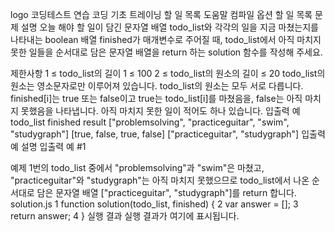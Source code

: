 logo
코딩테스트 연습
코딩 기초 트레이닝
할 일 목록
도움말
컴파일 옵션
할 일 목록
문제 설명
오늘 해야 할 일이 담긴 문자열 배열 todo_list와 각각의 일을 지금 마쳤는지를 나타내는 boolean 배열 finished가 매개변수로 주어질 때, todo_list에서 아직 마치지 못한 일들을 순서대로 담은 문자열 배열을 return 하는 solution 함수를 작성해 주세요.

제한사항
1 ≤ todo_list의 길이 1 ≤ 100
2 ≤ todo_list의 원소의 길이 ≤ 20
todo_list의 원소는 영소문자로만 이루어져 있습니다.
todo_list의 원소는 모두 서로 다릅니다.
finished[i]는 true 또는 false이고 true는 todo_list[i]를 마쳤음을, false는 아직 마치지 못했음을 나타냅니다.
아직 마치지 못한 일이 적어도 하나 있습니다.
입출력 예
todo_list	finished	result
["problemsolving", "practiceguitar", "swim", "studygraph"]	[true, false, true, false]	["practiceguitar", "studygraph"]
입출력 예 설명
입출력 예 #1

예제 1번의 todo_list 중에서 "problemsolving"과 "swim"은 마쳤고, "practiceguitar"와 "studygraph"는 아직 마치지 못했으므로 todo_list에서 나온 순서대로 담은 문자열 배열 ["practiceguitar", "studygraph"]를 return 합니다.
solution.js
1
function solution(todo_list, finished) {
2
    var answer = [];
3
    return answer;
4
}
실행 결과
실행 결과가 여기에 표시됩니다.